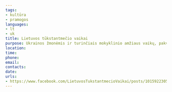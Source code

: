 ```yaml
---
tags:
- kultūra
- pramogos
languages:
- lt
- uk
title: Lietuvos tūkstantmečio vaikai
purpose: Ukrainos žmonėmis ir turinčiais mokyklinio amžiaus vaikų, pakviesti juos susijungti į facebook’o grupę - Ukrainos vaikai Lietuvoje / Українські діти y Литві.
location: 
time: 
phone: 
email: 
contacts: 
date: 
urls:
- https://www.facebook.com/LietuvosTukstantmecioVaikai/posts/10159223050698515
---
```

